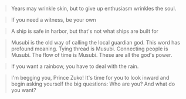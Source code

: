 > Years may wrinkle skin, but to give up enthusiasm wrinkles the soul.

> If you need a witness, be your own



> A ship is safe in harbor, but that's not what ships are built for



> Musubi is the old way of calling the local guardian god. This word has profound meaning. Tying thread is Musubi. Connecting people is Musubi. The flow of time is Musubi. These are all the god's power.

> If you want a rainbow, you have to deal with the rain.

> I'm begging you, Prince Zuko! It's time for you to look inward and begin asking yourself the big questions: Who are you? And what do you want?
